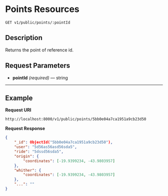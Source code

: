 # Points Resources

    GET v1/public/points/:pointId

## Description
Returns the point of reference id.

## Request Parameters

- **pointId** _(required)_ — string

***

## Example
**Request URI**

    http://localhost:8000/v1/public/points/5bb0e04a7ca1951a9cb23d50

**Request Response**
``` json
{
    "_id": ObjectId("5bb0e04a7ca1951a9cb23d50"),
    "user": "5d56as56asd56sda5",
    "ride": "5dssd56sda5",
    "origin": {
        "coordinates": [-19.9399234, -43.9803957]
    },
    "whither": {
        "coordinates": [-19.9399234, -43.9803957]
    },
    "...": ""
}
```